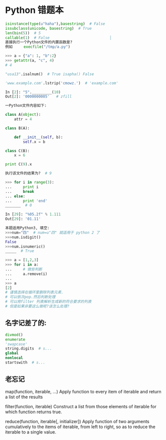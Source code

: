 # Python 错题本

```python
isinstance(type(u"haha"),basestring)  # False
issubclass(unicode, basestring)  # True
len(bin(5))  # 5
callable(1)  # False                           │                                              
直接执行一个Python文件的内置函数是?
例如     execfile("/tmp/a.py")

>>> a = {"a": 1, "b":2}
>>> getattr(a, "c", 4)
# 4

"usa13".isalnum()  # True isapha() False

'www.example.com'.lstrip('cmowz.')  # 'example.com' 

In [2]: "5"._________(10)
Out[2]: '0000000005'   # zfill

一Python文件内容如下:

class A(object):
    attr = 4

class B(A):

    def __init__(self, b):
        self.x = b

class C(B):
    x = 6

print C(9).x

执行该文件的结果为?  # 9

>>> for i in range(3):
...     print i
...     break
... else:
...     print 'end'
_______  # 0

In [29]: "%05.2f" % 1.111
Out[29]: '01.11'  

本题适用Python3, 填空:
>>>num="四"  # num=u"四" 就适用于 python 2 了
>>>num.isdigit()
False
>>>num.isnumeric()
_____  # True

>>> a = [1,2,3]
>>> for i in a:
...     # 做些判断
...     a.remove(i)
... 
>>> a
[2]  
# 谨慎选择在循环里删除列表元素.
# 可以依次pop.然后判断处理
# 可以用filter 列表解析生成新的符合要求的列表
# 但是如果非要这么做呢?该怎么处理?
```
## 名字记差了的:
```python
divmod()
enumerate
'swapcase'
string.digits  # s...
global
nonlocal
startswith  # s...
```
## 老忘记
map(function, iterable, ...)
Apply function to every item of iterable and return a list of the results

filter(function, iterable)
Construct a list from those elements of iterable for which function returns true. 

reduce(function, iterable[, initializer])
Apply function of two arguments cumulatively to the items of iterable, from left to right, so as to reduce the iterable to a single value.